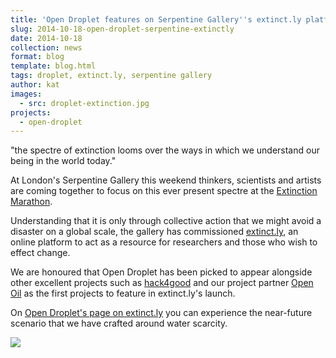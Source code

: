 ```yaml
---
title: 'Open Droplet features on Serpentine Gallery''s extinct.ly platform'
slug: 2014-10-18-open-droplet-serpentine-extinctly
date: 2014-10-18
collection: news
format: blog
template: blog.html
tags: droplet, extinct.ly, serpentine gallery
author: kat
images:
  - src: droplet-extinction.jpg
projects:
  - open-droplet
---
```


"the spectre of extinction looms over the ways in which we understand our being in the world today."

At London's Serpentine Gallery this weekend thinkers, scientists and artists are coming together to focus on this ever present spectre at the [Extinction Marathon](http://www.serpentinegalleries.org/exhibitions-events/extinction-marathon).

<!-- more -->

Understanding that it is only through collective action that we might avoid a disaster on a global scale, the gallery has commissioned [extinct.ly](http://extinct.ly), an online platform to act as a resource for researchers and those who wish to effect change.

We are honoured that Open Droplet has been picked to appear alongside other excellent projects such as [hack4good](http://hack4good.io/) and our project partner [Open Oil](https://iilab.org/projects/open-oil-framework.html) as the first projects to feature in extinct.ly's launch.

On [Open Droplet's page on extinct.ly](http://www.extinct.ly/casestudies/#open-droplet) you can experience the near-future scenario that we have crafted around water scarcity. 

[![](/assets/images/news/droplet-extinctly.png)](http://www.extinct.ly/casestudies/#open-droplet)